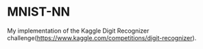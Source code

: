 # MNIST-NN

My implementation of the Kaggle Digit Recognizer challenge(https://www.kaggle.com/competitions/digit-recognizer).
